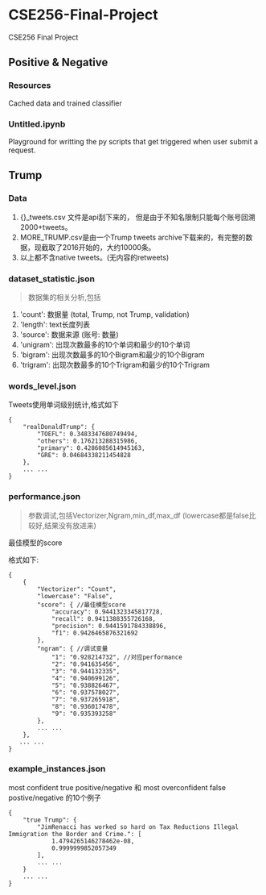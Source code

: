 # CSE256-Final-Project
CSE256 Final Project

## Positive & Negative
### Resources

Cached data and trained classifier

### Untitled.ipynb

Playground for writting the py scripts that get triggered when user submit a request.

## Trump

### Data
1. {}_tweets.csv 文件是api刮下来的， 但是由于不知名限制只能每个账号回溯2000+tweets。
2. MORE_TRUMP.csv是由一个Trump tweets archive下载来的，有完整的数据，现截取了2016开始的，大约10000条。
3. 以上都不含native tweets。(无内容的retweets)

### dataset_statistic.json
>数据集的相关分析,包括
1. 'count': 数据量 (total, Trump, not Trump, validation)
2. 'length': text长度列表
3. 'source': 数据来源 (账号: 数量)
4. 'unigram': 出现次数最多的10个单词和最少的10个单词
5. 'bigram': 出现次数最多的10个Bigram和最少的10个Bigram
6. 'trigram': 出现次数最多的10个Trigram和最少的10个Trigram

### words_level.json
Tweets使用单词级别统计,格式如下
```
{
    "realDonaldTrump": {
        "TOEFL": 0.3483347680749494,
        "others": 0.176213288315986,
        "primary": 0.4286085614945163,
        "GRE": 0.04684338211454828
    },
    ... ...
}
```

### performance.json
>参数调试,包括Vectorizer,Ngram,min_df,max_df (lowercase都是false比较好,结果没有放进来)

最佳模型的score

格式如下:
```
{
    {
        "Vectorizer": "Count",
        "lowercase": "False",
        "score": { //最佳模型score
            "accuracy": 0.9441323345817728,
            "recall": 0.9411388355726168,
            "precision": 0.9441591784338896,
            "f1": 0.9426465876321692
        },
        "ngram": { //调试变量
            "1": "0.928214732", //对应performance
            "2": "0.941635456",
            "3": "0.944132335",
            "4": "0.940699126",
            "5": "0.938826467",
            "6": "0.937578027",
            "7": "0.937265918",
            "8": "0.936017478",
            "9": "0.935393258"
        },       
        ... ... 
    },
   ... ...
}
```
### example_instances.json
most confident true positive/negative 和 most overconfident false postive/negative 的10个例子
```
{
    "true Trump": {
        "JimRenacci has worked so hard on Tax Reductions Illegal Immigration the Border and Crime.": [
            1.4794265146278462e-08,
            0.9999999852057349
        ],
        ... ...
    }
    ... ...
}
```
